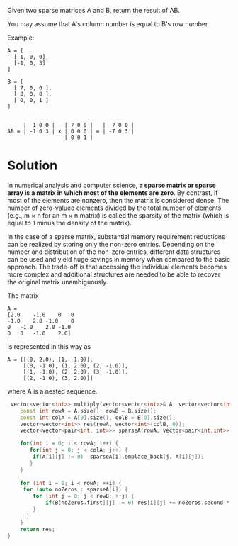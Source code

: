 Given two sparse matrices A and B, return the result of AB.

You may assume that A's column number is equal to B's row number.

Example:

```
A = [
  [ 1, 0, 0],
  [-1, 0, 3]
]

B = [
  [ 7, 0, 0 ],
  [ 0, 0, 0 ],
  [ 0, 0, 1 ]
]


     |  1 0 0 |   | 7 0 0 |   |  7 0 0 |
AB = | -1 0 3 | x | 0 0 0 | = | -7 0 3 |
                  | 0 0 1 |
```

# Solution

In numerical analysis and computer science, __a sparse matrix or sparse array is a matrix in which most of the elements are zero__. By contrast, if most of the elements are nonzero, then the matrix is considered dense. The number of zero-valued elements divided by the total number of elements (e.g., m × n for an m × n matrix) is called the sparsity of the matrix (which is equal to 1 minus the density of the matrix).


In the case of a sparse matrix, substantial memory requirement reductions can be realized by storing only the non-zero entries. Depending on the number and distribution of the non-zero entries, different data structures can be used and yield huge savings in memory when compared to the basic approach. The trade-off is that accessing the individual elements becomes more complex and additional structures are needed to be able to recover the original matrix unambiguously.

The matrix
```
A =	
[2.0	-1.0	0	0
-1.0	2.0	-1.0	0
0	-1.0	2.0	-1.0
0	0	-1.0	2.0]
```
is represented in this way as
```
A = [[(0, 2.0), (1, -1.0)],
     [(0, -1.0), (1, 2.0), (2, -1.0)],
     [(1, -1.0), (2, 2.0), (3, -1.0)],
     [(2, -1.0), (3, 2.0)]]
```     
where A is a nested sequence. 

```cpp
 vector<vector<int>> multiply(vector<vector<int>>& A, vector<vector<int>>& B) {
    const int rowA = A.size(), rowB = B.size();
    const int colA = A[0].size(), colB = B[0].size();
    vector<vector<int>> res(rowA, vector<int>(colB, 0));
    vector<vector<pair<int, int>>> sparseA(rowA, vector<pair<int,int>>());

    for(int i = 0; i < rowA; i++) {
       for(int j = 0; j < colA; j++) {
        if(A[i][j] != 0)  sparseA[i].emplace_back(j, A[i][j]);
       }
    }
     
    for (int i = 0; i < rowA; ++i) {
     for (auto noZeros : sparseA[i]) {
        for (int j = 0; j < rowB; ++j) {
            if(B[noZeros.first][j] != 0) res[i][j] += noZeros.second * B[noZeros.first][j];
        }
      }
    }
    return res;
}
```
